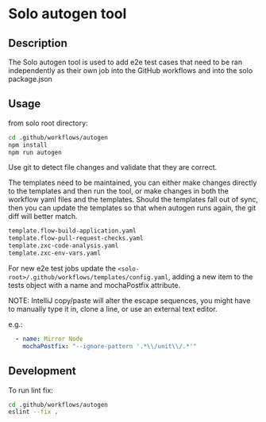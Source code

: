 # Solo autogen tool

## Description

The Solo autogen tool is used to add e2e test cases that need to be ran independently as their own job into the GitHub workflows and into the solo package.json

## Usage

from solo root directory:

```bash
cd .github/workflows/autogen
npm install
npm run autogen
```

Use git to detect file changes and validate that they are correct.

The templates need to be maintained, you can either make changes directly to the templates and then run the tool, or make changes in both the workflow yaml files and the templates.  Should the templates fall out of sync, then you can update the templates so that when autogen runs again, the git diff will better match.

```bash
template.flow-build-application.yaml
template.flow-pull-request-checks.yaml
template.zxc-code-analysis.yaml
template.zxc-env-vars.yaml
```

For new e2e test jobs update the `<solo-root>/.github/workflows/templates/config.yaml`, adding a new item to the tests object with a name and mochaPostfix attribute.

NOTE: IntelliJ copy/paste will alter the escape sequences, you might have to manually type it in, clone a line, or use an external text editor.

e.g.:

```yaml
  - name: Mirror Node
    mochaPostfix: "--ignore-pattern '.*\\/unit\\/.*'"

```

## Development

To run lint fix:

```bash
cd .github/workflows/autogen
eslint --fix .
```
